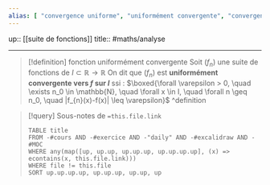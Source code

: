 ```yaml
---
alias: [ "convergence uniforme", "uniformément convergente", "convergence uniforme d'une suite de fonctions" ]
---
```

up:: [[suite de fonctions]]
title::
#maths/analyse 

---

> [!definition] fonction uniformément convergente
> Soit $(f_{n})$ une suite de fonctions de $I \subset \mathbb{R} \to \mathbb{R}$
> On dit que $(f_{n})$ est **uniformément convergente vers $f$ sur $I$** ssi :
> $\boxed{\forall \varepsilon > 0, \quad \exists n_0 \in \mathbb{N}, \quad \forall x \in I, \quad \forall n \geq n_0, \quad |f_{n}(x)-f(x)| \leq \varepsilon}$
^definition

> [!query] Sous-notes de `=this.file.link`
> ```dataview
> TABLE title
> FROM -#cours AND -#exercice AND -"daily" AND -#excalidraw AND -#MOC
> WHERE any(map([up, up.up, up.up.up, up.up.up.up], (x) => econtains(x, this.file.link)))
> WHERE file != this.file
> SORT up.up.up.up, up.up.up, up.up, up
> ```

